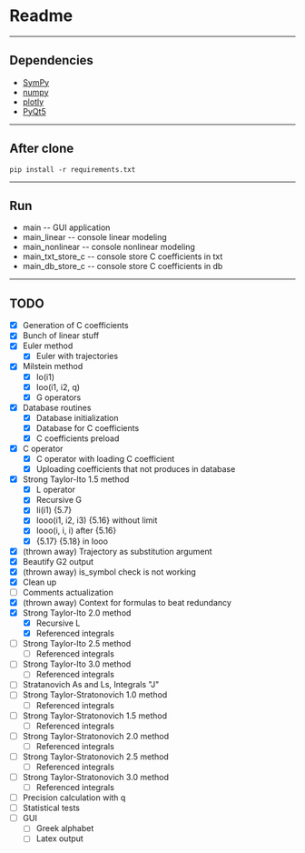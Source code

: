# Readme #

- - - -
## Dependencies ##
* [SymPy](https://docs.sympy.org/latest/index.html)
* [numpy](https://numpy.org/)
* [plotly](https://plotly.com/python/)
* [PyQt5](https://pypi.org/project/PyQt5/)

- - - -
## After clone ##
`pip install -r requirements.txt`

- - - -
## Run ##
* main -- GUI application
* main_linear -- console linear modeling
* main_nonlinear -- console nonlinear modeling
* main_txt_store_c -- console store C coefficients in txt
* main_db_store_c -- console store C coefficients in db

- - - -
## TODO ##
- [x] Generation of C coefficients
- [x] Bunch of linear stuff
- [x] Euler method
    - [x] Euler with trajectories
- [x] Milstein method
    - [x] Io(i1)
    - [x] Ioo(i1, i2, q)
    - [x] G operators
- [x] Database routines
    - [x] Database initialization
    - [x] Database for C coefficients
    - [x] C coefficients preload
- [x] C operator
    - [x] C operator with loading C coefficient
    - [x] Uploading coefficients that not produces in database
- [x] Strong Taylor-Ito 1.5 method
    - [x] L operator
    - [x] Recursive G
    - [x] Ii(i1) {5.7}
    - [x] Iooo(i1, i2, i3) {5.16} without limit
    - [x] Iooo(i, i, i) after {5.16}
    - [x] {5.17} {5.18} in Iooo
- [x] (thrown away) Trajectory as substitution argument
- [x] Beautify G2 output
- [x] (thrown away) is_symbol check is not working
- [x] Clean up
- [ ] Comments actualization
- [x] (thrown away) Context for formulas to beat redundancy
- [x] Strong Taylor-Ito 2.0 method
    - [x] Recursive L
    - [x] Referenced integrals
- [ ] Strong Taylor-Ito 2.5 method
    - [ ] Referenced integrals
- [ ] Strong Taylor-Ito 3.0 method
    - [ ] Referenced integrals
- [ ] Stratanovich As and Ls, Integrals "J"
- [ ] Strong Taylor-Stratonovich 1.0 method
    - [ ] Referenced integrals
- [ ] Strong Taylor-Stratonovich 1.5 method
    - [ ] Referenced integrals
- [ ] Strong Taylor-Stratonovich 2.0 method
    - [ ] Referenced integrals
- [ ] Strong Taylor-Stratonovich 2.5 method
    - [ ] Referenced integrals
- [ ] Strong Taylor-Stratonovich 3.0 method
    - [ ] Referenced integrals
- [ ] Precision calculation with q
- [ ] Statistical tests
- [ ] GUI
    - [ ] Greek alphabet
    - [ ] Latex output
